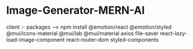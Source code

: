 # Image-Generator-MERN-AI

client :-
packages --> npm install @emotion/react @emotion/styled @mui/icons-material @mui/lab @mui/material axios file-saver react-lazy-load-image-component react-router-dom styled-components